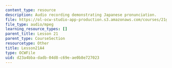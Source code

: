 ```yaml
---
content_type: resource
description: Audio recording demonstrating Japanese pronunciation.
file: https://ol-ocw-studio-app-production.s3.amazonaws.com/courses/21g-504-japanese-iv-spring-2009/d23a4bbadadb04d8c69eae0b8e727023_Lesson21A4.mp3
file_type: audio/mpeg
learning_resource_types: []
parent_title: Lesson 21
parent_type: CourseSection
resourcetype: Other
title: Lesson21A4
type: OCWFile
uid: d23a4bba-dadb-04d8-c69e-ae0b8e727023
---
```

